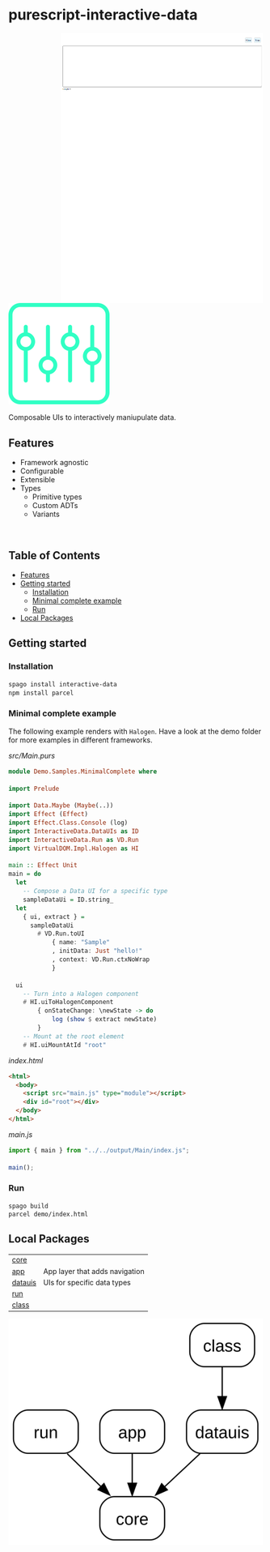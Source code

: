 # purescript-interactive-data

<img align="right" width="400" src="assets/demo.png">
<br>

![interactive-data](./assets/logo.svg)

Composable UIs to interactively maniupulate data.

## Features

- Framework agnostic
- Configurable
- Extensible
- Types
  - Primitive types
  - Custom ADTs
  - Variants

<br>

## Table of Contents

<!-- START doctoc generated TOC please keep comment here to allow auto update -->
<!-- DON'T EDIT THIS SECTION, INSTEAD RE-RUN doctoc TO UPDATE -->

- [Features](#features)
- [Getting started](#getting-started)
  - [Installation](#installation)
  - [Minimal complete example](#minimal-complete-example)
  - [Run](#run)
- [Local Packages](#local-packages)

<!-- END doctoc generated TOC please keep comment here to allow auto update -->

## Getting started

### Installation

```sh
spago install interactive-data
npm install parcel
```

### Minimal complete example

The following example renders with `Halogen`. Have a look at the demo folder for more examples in different frameworks.

_src/Main.purs_

<!-- START demo -->

```hs
module Demo.Samples.MinimalComplete where

import Prelude

import Data.Maybe (Maybe(..))
import Effect (Effect)
import Effect.Class.Console (log)
import InteractiveData.DataUIs as ID
import InteractiveData.Run as VD.Run
import VirtualDOM.Impl.Halogen as HI

main :: Effect Unit
main = do
  let
    -- Compose a Data UI for a specific type
    sampleDataUi = ID.string_
  let
    { ui, extract } =
      sampleDataUi
        # VD.Run.toUI
            { name: "Sample"
            , initData: Just "hello!"
            , context: VD.Run.ctxNoWrap
            }

  ui
    -- Turn into a Halogen component
    # HI.uiToHalogenComponent
        { onStateChange: \newState -> do
            log (show $ extract newState)
        }
    -- Mount at the root element
    # HI.uiMountAtId "root"

```

<!-- END demo -->

_index.html_

```html
<html>
  <body>
    <script src="main.js" type="module"></script>
    <div id="root"></div>
  </body>
</html>
```

_main.js_

```js
import { main } from "../../output/Main/index.js";

main();
```

### Run

```
spago build
parcel demo/index.html
```

## Local Packages

|                         |                                |
| ----------------------- | ------------------------------ |
| [core][link-core]       |                                |
| [app][link-app]         | App layer that adds navigation |
| [datauis][link-datauis] | UIs for specific data types    |
| [run][link-run]         |                                |
| [class][link-class]     |                                |

![!image](./assets/local-packages-graph.svg)

[link-core]: packages/interactive-data-core
[link-app]: packages/interactive-data-app
[link-datauis]: packages/interactive-data-datauis
[link-run]: packages/interactive-data-run
[link-class]: packages/interactive-data-class
